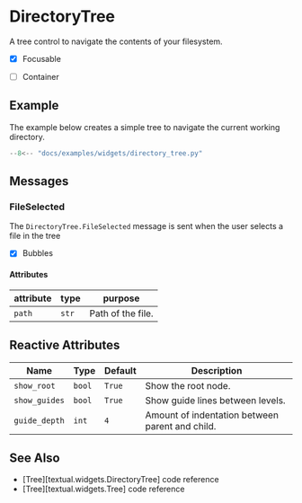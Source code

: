 # DirectoryTree

A tree control to navigate the contents of your filesystem.

- [x] Focusable
- [ ] Container


## Example

The example below creates a simple tree to navigate the current working directory.

```python
--8<-- "docs/examples/widgets/directory_tree.py"
```

## Messages

### FileSelected

The `DirectoryTree.FileSelected` message is sent when the user selects a file in the tree

- [x] Bubbles

#### Attributes

| attribute | type  | purpose           |
| --------- | ----- | ----------------- |
| `path`    | `str` | Path of the file. |

## Reactive Attributes

| Name          | Type   | Default | Description                                     |
| ------------- | ------ | ------- | ----------------------------------------------- |
| `show_root`   | `bool` | `True`  | Show the root node.                             |
| `show_guides` | `bool` | `True`  | Show guide lines between levels.                |
| `guide_depth` | `int`  | `4`     | Amount of indentation between parent and child. |


## See Also

* [Tree][textual.widgets.DirectoryTree] code reference
* [Tree][textual.widgets.Tree] code reference
